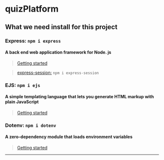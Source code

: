 # quizPlatform

## What we need install for this project

### Express: ```npm i express```
#### A back end web application framework for Node. js
> [Getting started](https://expressjs.com/en/starter/installing.html)

>[express-session:](https://www.npmjs.com/package/express-session) ```npm i express-session```

### EJS: ```npm i ejs```
#### A simple templating language that lets you generate HTML markup with plain JavaScript
> [Getting started](https://ejs.co/#install)

### Dotenv: ```npm i dotenv```
#### A zero-dependency module that loads environment variables
> [Getting started](https://github.com/motdotla/dotenv#readme)
---
